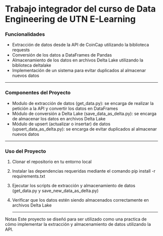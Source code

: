 # Trabajo integrador del curso de Data Engineering de UTN E-Learning

### Funcionalidades

* Extracción de datos desde la API de CoinCap utilizando la biblioteca requests
* Conversión de los datos a DataFrames de Pandas
* Almacenamiento de los datos en archivos Delta Lake utilizando la biblioteca deltalake
* Implementación de un sistema para evitar duplicados al almacenar nuevos datos

<hr>

### Componentes del Proyecto

* Modulo de extracción de datos (get_data.py): se encarga de realizar la petición a la API y convertir los datos en DataFrames
* Módulo de conversión a Delta Lake (save_data_as_delta.py): se encarga de almacenar los datos en archivos Delta Lake
* Módulo de upsert (actualizar o insertar) de datos (upsert_data_as_delta.py): se encarga de evitar duplicados al almacenar nuevos datos

<hr>

### Uso del Proyecto

1. Clonar el repositorio en tu entorno local
2. Instalar las dependencias requeridas mediante el comando pip install -r requirements.txt
3. Ejecutar los scripts de extracción y almacenamiento de datos (get_data.py y save_new_data_as_delta.py)
4. Verificar que los datos estén siendo almacenados correctamente en archivos Delta Lake

   <hr>
Notas
Este proyecto se diseñó para ser utilizado como una practica de cómo implementar la extracción y almacenamiento de datos utilizando la API.
